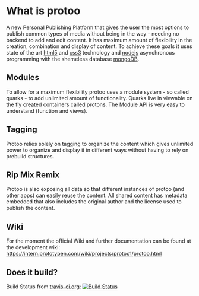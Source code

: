 # What is protoo

A new Personal Publishing Platform that gives the user the most options to publish common types of media without being in the way - needing no backend to add and edit content. It has maximum amount of flexibility in the creation, combination and display of content. To achieve these goals it uses state of the art [html5](http://www.html5rocks.com) and [css3](http://www.w3schools.com/css3) technology and [nodejs](http://nodejs.org) asynchronous programming with the shemeless database [mongoDB](http://www.mongodb.org).

## Modules

To allow for a maximum flexibility protoo uses a module system - so called quarks - to add unlimited amount of functionality. Quarks live in viewable on the fly created containers called protons. 
The Module API is very easy to understand (function and views).


## Tagging

Protoo relies solely on tagging to organize the content which gives unlimited power to organize and display it in different ways without having to rely on prebuild structures. 



## Rip Mix Remix

Protoo is also exposing all data so that different instances of protoo (and other apps) can easily reuse the content. All shared content has metadata embedded that also includes the original author and the license used to publish the content.


## Wiki

For the moment the official Wiki and further documentation can be found at the development wiki: https://intern.prototypen.com/wiki/projects/protoo1/protoo.html


## Does it build?

Build Status from [travis-ci.org](https://travis-ci.org): [![Build Status](https://secure.travis-ci.org/prototypen/protoo.png?branch=master)](https://secure.travis-ci.org/prototypen/protoo.png?branch=master)
